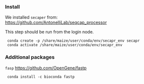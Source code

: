 ### Install

We installed `secaper` from:
https://github.com/AntonelliLab/seqcap_processor

This step should be run from the login node.

```
 conda create -p /share/maize/user/conda/env/secapr_env secapr
 conda activate /share/maize/user/conda/env/secapr_env
```

### Additional packages
`fasp` 
https://github.com/OpenGene/fastp

```
 conda install -c bioconda fastp
```
 